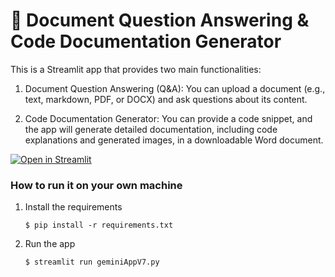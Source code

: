 # 📄 Document Question Answering & Code Documentation Generator
This is a Streamlit app that provides two main functionalities:
1. Document Question Answering (Q&A): You can upload a document (e.g., text, markdown, PDF, or DOCX) and ask questions about its content.

2. Code Documentation Generator: You can provide a code snippet, and the app will generate detailed documentation, including code explanations and generated images, in a downloadable Word document.

[![Open in Streamlit](https://static.streamlit.io/badges/streamlit_badge_black_white.svg)](https://document-app-tcucbg8k6fp.streamlit.app/)

### How to run it on your own machine

1. Install the requirements

   ```
   $ pip install -r requirements.txt
   ```

2. Run the app

   ```
   $ streamlit run geminiAppV7.py
   ```
